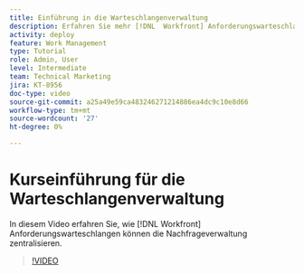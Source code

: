```yaml
---
title: Einführung in die Warteschlangenverwaltung
description: Erfahren Sie mehr [!DNL  Workfront] Anforderungswarteschlangen können die Nachfrageverwaltung zentralisieren.
activity: deploy
feature: Work Management
type: Tutorial
role: Admin, User
level: Intermediate
team: Technical Marketing
jira: KT-8956
doc-type: video
source-git-commit: a25a49e59ca483246271214886ea4dc9c10e8d66
workflow-type: tm+mt
source-wordcount: '27'
ht-degree: 0%

---
```


# Kurseinführung für die Warteschlangenverwaltung

In diesem Video erfahren Sie, wie [!DNL  Workfront] Anforderungswarteschlangen können die Nachfrageverwaltung zentralisieren.

>[!VIDEO](https://video.tv.adobe.com/v/335219/?quality=12&learn=on)
